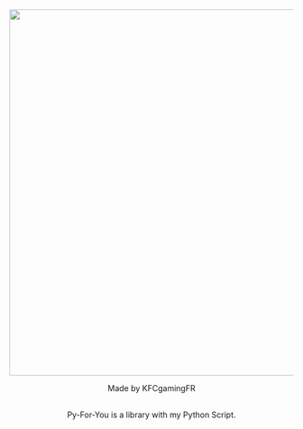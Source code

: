 ## 

<div id="header" align="center">
  <img src="https://user-images.githubusercontent.com/53215372/205709911-670c869a-f7e9-40f3-92e3-cb44489a0310.png" width="650"/>
</div>

<p align="center">
  Made by KFCgamingFR
  <p/>

## 

<p align="center">
  Py-For-You is a library with my Python Script.
  <p/>
